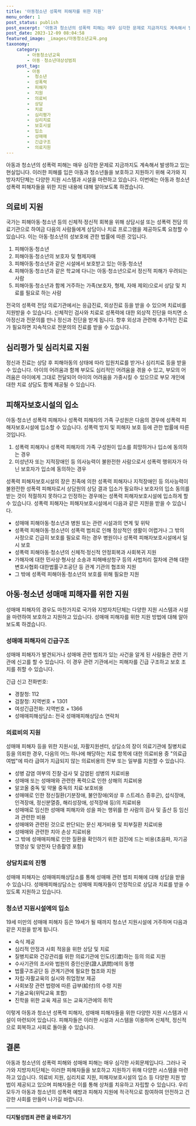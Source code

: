 ```yaml
---
title: '아동청소년 성폭력 피해자를 위한 지원'
menu_order: 1
post_status: publish
post_excerpt: '아동과 청소년의 성폭력 피해는 매우 심각한 문제로 지금까지도 계속해서 발생하고 있는 현실입니다. 이러한 피해를 입은 아동과 청소년들을 보호하고 지원하기 위해 국가와 지방자치단체는 다양한 지원 시스템과 시설을 마련하고 있습니다. 이번에는 아동과 청소년 성폭력 피해자들을 위한 지원 내용에 대해 알아보도록 하겠습니다.'
post_date: 2023-12-09 08:04:58
featured_image: _images/아동청소년교육.png
taxonomy:
    category:
        - 아동청소년교육
        - 아동ㆍ청소년대상성범죄
    post_tag:
        - 아동
        -  청소년
        -  성폭력
        -  피해자
        -  지원
        -  의료비
        -  상담
        -  치료
        -  심리평가
        -  심리치료
        -  보호시설
        -  입소
        -  성매매
        -  긴급구조
        -  의료지원
---
```



아동과 청소년의 성폭력 피해는 매우 심각한 문제로 지금까지도 계속해서 발생하고 있는 현실입니다. 이러한 피해를 입은 아동과 청소년들을 보호하고 지원하기 위해 국가와 지방자치단체는 다양한 지원 시스템과 시설을 마련하고 있습니다. 이번에는 아동과 청소년 성폭력 피해자들을 위한 지원 내용에 대해 알아보도록 하겠습니다.

## 의료비 지원

국가는 피해아동·청소년 등의 신체적·정신적 회복을 위해 상담시설 또는 성폭력 전담 의료기관으로 하여금 다음의 사람들에게 상담이나 치료 프로그램을 제공하도록 요청할 수 있습니다. 이는 아동·청소년의 성보호에 관한 법률에 따른 것입니다.

1. 피해아동·청소년
2. 피해아동·청소년의 보호자 및 형제자매
3. 피해아동·청소년과 같은 시설에서 보호받고 있는 아동·청소년
4. 피해아동·청소년과 같은 학교에 다니는 아동·청소년으로서 정신적 피해가 우려되는 사람
5. 피해아동·청소년과 함께 거주하는 가족(보호자, 형제, 자매 제외)으로서 상담 및 치료를 필요로 하는 사람

전국의 성폭력 전담 의료기관에서는 응급진료, 외상진료 등을 받을 수 있으며 치료비를 지원받을 수 있습니다. 신체적인 검사와 치료로 성폭력에 대한 외상적 진단을 마치면 소아정신과 전문의를 만나 정신과 진단을 받게 됩니다. 향후 외상과 관련해 추가적인 진료가 필요하면 지속적으로 전문의의 진료를 받을 수 있습니다.

## 심리평가 및 심리치료 지원

정신과 진료는 상담 후 피해아동의 상태에 따라 입원치료를 받거나 심리치료 등을 받을 수 있습니다. 아이의 어려움과 함께 부모도 심리적인 어려움을 겪을 수 있고, 부모의 어려움은 아이에게 그대로 전달되어 아이의 어려움을 가중시킬 수 있으므로 부모 개인에 대한 치료 상담도 함께 제공될 수 있습니다.

## 피해자보호시설의 입소

아동·청소년 성폭력 피해자나 성폭력 피해자의 가족 구성원은 다음의 경우에 성폭력 피해자보호시설에 입소할 수 있습니다. 성폭력 방지 및 피해자 보호 등에 관한 법률에 따른 것입니다.

1. 성폭력 피해자나 성폭력 피해자의 가족 구성원이 입소를 희망하거나 입소에 동의하는 경우
2. 미성년자 또는 지적장애인 등 의사능력이 불완전한 사람으로서 성폭력 행위자가 아닌 보호자가 입소에 동의하는 경우

성폭력 피해자보호시설의 장은 친족에 의한 성폭력 피해자나 지적장애인 등 의사능력이 불완전한 성폭력 피해자로서 상담원의 상담 결과 입소가 필요하나 보호자의 입소 동의를 받는 것이 적절하지 못하다고 인정하는 경우에는 성폭력 피해자보호시설에 입소하게 할 수 있습니다. 성폭력 피해자는 피해자보호시설에서 다음과 같은 지원을 받을 수 있습니다.

- 성매매 피해아동·청소년과 병원 또는 관련 시설과의 연계 및 위탁
- 성폭력 피해아동·청소년이 성폭력 범죄로 인해 정상적인 생활이 어렵거나 그 밖의 사정으로 긴급히 보호를 필요로 하는 경우 병원이나 성폭력 피해자보호시설에서 일시 보호
- 성폭력 피해아동·청소년의 신체적·정신적 안정회복과 사회복귀 지원
- 가해자에 대한 민사상·형사상 소송과 피해배상청구 등의 사법처리 절차에 관해 대한변호사협회·대한법률구조공단 등 관계 기관의 협조와 지원
- 그 밖에 성폭력 피해아동·청소년의 보호를 위해 필요한 지원


## 아동·청소년 성매매 피해자를 위한 지원

성매매 피해자의 경우도 마찬가지로 국가와 지방자치단체는 다양한 지원 시스템과 시설을 마련하여 보호하고 지원하고 있습니다. 성매매 피해자를 위한 지원 방법에 대해 알아보도록 하겠습니다.

### 성매매 피해자의 긴급구조

성매매 피해자가 발견되거나 성매매 관련 범죄가 있는 사건을 알게 된 사람들은 관련 기관에 신고를 할 수 있습니다. 이 경우 관련 기관에서는 피해자를 긴급 구조하고 보호 조치를 취할 수 있습니다.

긴급 신고 전화번호:
- 경찰청: 112
- 검찰청: 지역번호 + 1301
- 여성긴급전화: 지역번호 + 1366
- 성매매피해상담소: 전국 성매매피해상담소 연락처

### 의료비의 지원

성매매 피해자 등을 위한 지원시설, 자활지원센터, 상담소의 장이 의료기관에 질병치료 등을 의뢰한 경우, 다음의 어느 하나에 해당하는 치료 항목에 대한 의료비용 중 "의료급여법"에 따라 급여가 지급되지 않는 의료비용의 전부 또는 일부를 지원할 수 있습니다.

- 성병 감염 여부의 진찰·검사 및 감염된 성병의 치료비용
- 성매매 또는 성매매와 관련한 폭력으로 인한 상해의 치료비용
- 알코올 중독 및 약물 중독의 치료·보호비용
- 성매매로 인한 정신질환(기분장애, 불안장애(외상 후 스트레스 증후군), 섭식장애, 인격장애, 정신분열증, 해리성장애, 성적장애 등)의 치료비용
- 성매매로 임신한 성매매 피해자와 성을 파는 행위를 한 사람의 검사 및 출산 등 임신과 관련한 비용
- 성매매와 관련된 것으로 판단되는 문신 제거비용 및 피부질환 치료비용
- 성매매와 관련한 치아 손상 치료비용
- 그 밖에 성매매피해로 인한 질환을 확인하기 위한 검진에 드는 비용(초음파, 자기공명영상 및 양전자 단층촬영 포함)

### 상담치료의 진행

성매매 피해자는 성매매피해상담소를 통해 성매매 관련 범죄 피해에 대해 상담을 받을 수 있습니다. 성매매피해상담소는 성매매 피해자들이 안정적으로 상담과 치료를 받을 수 있도록 지원하고 있습니다.

### 청소년 지원시설에의 입소

19세 미만의 성매매 피해자 등은 19세가 될 때까지 청소년 지원시설에 거주하며 다음과 같은 지원을 받게 됩니다.

- 숙식 제공
- 심리적 안정과 사회 적응을 위한 상담 및 치료
- 질병치료와 건강관리를 위한 의료기관에 인도(引渡)하는 등의 의료 지원
- 수사기관의 조사와 법원의 증인신문(證人訊問)에의 동행
- 법률구조공단 등 관계기관에 필요한 협조와 지원
- 자립·자활교육의 실시와 취업정보 제공
- 사회보장 관련 법령에 따른 급부(給付)의 수령 지원
- 기술교육(위탁교육 포함)
- 진학을 위한 교육 제공 또는 교육기관에의 취학

이렇게 아동과 청소년 성폭력 피해자, 성매매 피해자들을 위한 다양한 지원 시스템과 시설이 마련되어 있습니다. 피해자들은 이러한 시설과 시스템을 이용하며 신체적, 정신적으로 회복하고 사회로 돌아올 수 있습니다.

## 결론

아동과 청소년의 성폭력 피해와 성매매 피해는 매우 심각한 사회문제입니다. 그러나 국가와 지방자치단체는 이러한 피해자들을 보호하고 지원하기 위해 다양한 시스템을 마련하고 있습니다. 의료비 지원, 심리치료 지원, 피해자보호시설의 입소 등 다양한 지원 방법이 제공되고 있으며 피해자들은 이를 통해 상처를 치유하고 자립할 수 있습니다. 우리 모두가 아동과 청소년의 성폭력 예방과 피해자 지원에 적극적으로 참여하여 안전하고 건강한 사회를 만들어 나가길 바랍니다.
<!-- wp:separator -->
<hr class="wp-block-separator has-alpha-channel-opacity"/>
<!-- /wp:separator -->

<!-- wp:group {"backgroundColor":"base","layout":{"type":"constrained"}} -->
<div class="wp-block-group has-base-background-color has-background"><!-- wp:paragraph {"align":"center","fontSize":"medium"} -->
<p class="has-text-align-center has-large-font-size"><strong>디지털성범죄 관련 글 바로가기</strong></p>
<!-- /wp:paragraph -->


<!-- wp:latest-posts
{"categories":[{"id":28090,"count":19,"description":"","link":"https://uknowlaw.com/category/%eb%94%94%ec%a7%80%ed%84%b8%ec%84%b1%eb%b2%94%ec%a3%84/","name":"디지털성범죄","slug":"디지털성범죄","taxonomy":"category","parent":0,"meta":[],"_links":{"self":[{"href":"https://uknowlaw.com/wp-json/wp/v2/categories/28090"}],"collection":[{"href":"https://uknowlaw.com/wp-json/wp/v2/categories"}],"about":[{"href":"https://uknowlaw.com/wp-json/wp/v2/taxonomies/category"}],"wp:post_type":[{"href":"https://uknowlaw.com/wp-json/wp/v2/posts?categories=28090"}],"curies":[{"name":"wp","href":"https://api.w.org/{rel}","templated":true}]}}],"postsToShow":100,"excerptLength":28,"postLayout":"grid","columns":2,"featuredImageAlign":"left","featuredImageSizeSlug":"large","fontSize":"small"} /--></div>
<!-- /wp:group -->